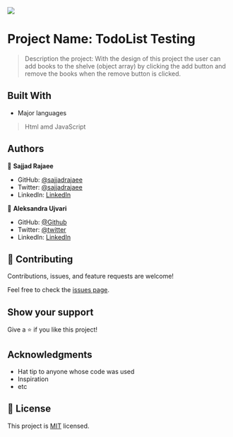 ![](https://img.shields.io/badge/Microverse-blueviolet)

# Project Name: TodoList Testing

> Description the project: With the design of this project the user can add books to the shelve (object array) by clicking the add button and remove the books when the remove button is clicked.


## Built With

- Major languages
> Html amd JavaScript


## Authors

👤 **Sajjad Rajaee**

- GitHub: [@sajjadrajaee](https://github.com/sajjadrajaee)
- Twitter: [@sajjadrajaee](https://twitter.com/sajjadrajaee)
- LinkedIn: [LinkedIn](https://linkedin.com/in/sajjadrajaee)

👤 **Aleksandra Ujvari**

- GitHub: [@Github](https://github.com/digia3d)
- Twitter: [@twitter](https://twitter.com/ujvari65)
- LinkedIn: [LinkedIn](https://www.linkedin.com/in/aleksandra-ujvari-85235a210/)


## 🤝 Contributing

Contributions, issues, and feature requests are welcome!

Feel free to check the [issues page](../../issues/).

## Show your support

Give a ⭐️ if you like this project!

## Acknowledgments

- Hat tip to anyone whose code was used
- Inspiration
- etc

## 📝 License

This project is [MIT](./MIT.md) licensed.
